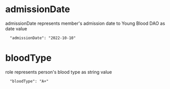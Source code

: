 # admissionDate

admissionDate represents member's admission date to Young Blood DAO as date value

```
  "admissionDate": "2022-10-10"
```


# bloodType

role represents person's blood type as string value

```
  "bloodType": "A+"
```
